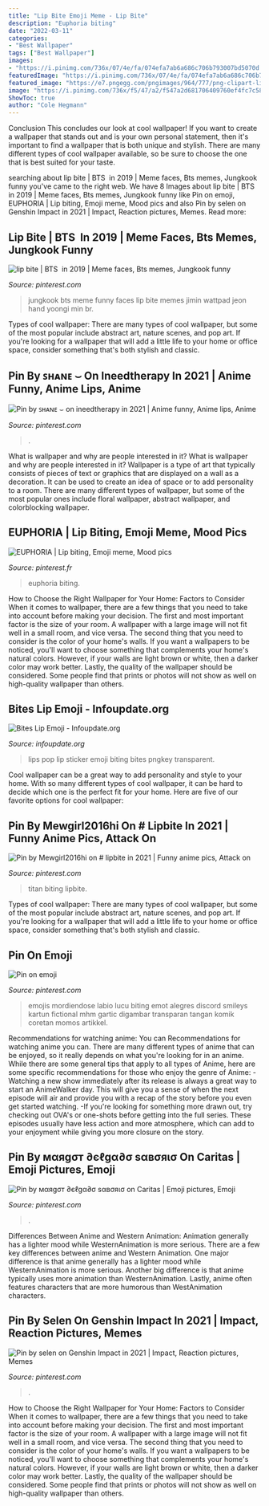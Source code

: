 ```yaml
---
title: "Lip Bite Emoji Meme - Lip Bite"
description: "Euphoria biting"
date: "2022-03-11"
categories:
- "Best Wallpaper"
tags: ["Best Wallpaper"]
images:
- "https://i.pinimg.com/736x/07/4e/fa/074efa7ab6a686c706b793007bd5070d.jpg"
featuredImage: "https://i.pinimg.com/736x/07/4e/fa/074efa7ab6a686c706b793007bd5070d.jpg"
featured_image: "https://e7.pngegg.com/pngimages/964/777/png-clipart-lip-aleks-cameron-biting-biting-lips-logo-fictional-character.png"
image: "https://i.pinimg.com/736x/f5/47/a2/f547a2d681706409760ef4fc7c582547.jpg"
ShowToc: true
author: "Cole Hegmann"
---
```



Conclusion
This concludes our look at cool wallpaper! If you want to create a wallpaper that stands out and is your own personal statement, then it's important to find a wallpaper that is both unique and stylish. There are many different types of cool wallpaper available, so be sure to choose the one that is best suited for your taste.

	

		
searching about lip bite | BTS ️ in 2019 | Meme faces, Bts memes, Jungkook funny you've came to the right web. We have 8 Images about lip bite | BTS ️ in 2019 | Meme faces, Bts memes, Jungkook funny like Pin on emoji, EUPHORIA | Lip biting, Emoji meme, Mood pics and also Pin by selen on Genshin Impact in 2021 | Impact, Reaction pictures, Memes. Read more:
		
    
## Lip Bite | BTS ️ In 2019 | Meme Faces, Bts Memes, Jungkook Funny

<img loading=lazy src="https://i.pinimg.com/736x/77/bf/8c/77bf8c1be7520395c2a6ea3f5ceb6704.jpg" onerror="this.onerror=null;this.src='https://tse2.mm.bing.net/th?id=OIP.ZCEAKculEUDzljA0nDEPLQHaHb&amp;pid=15.1';" alt="lip bite | BTS ️ in 2019 | Meme faces, Bts memes, Jungkook funny">

_Source: pinterest.com_

>jungkook bts meme funny faces lip bite memes jimin wattpad jeon hand yoongi min br. 

	

Types of cool wallpaper:
There are many types of cool wallpaper, but some of the most popular include abstract art, nature scenes, and pop art. If you're looking for a wallpaper that will add a little life to your home or office space, consider something that's both stylish and classic.

    
## Pin By ꜱʜᴀɴᴇ ⌣ On Ineedtherapy In 2021 | Anime Funny, Anime Lips, Anime

<img loading=lazy src="https://i.pinimg.com/736x/fa/e9/39/fae9398eb15e1ec2326723a5a0fe521e.jpg" onerror="this.onerror=null;this.src='https://tse3.mm.bing.net/th?id=OIP.TTdpNZoSlT3FB_9eUnfUlQHaIj&amp;pid=15.1';" alt="Pin by ꜱʜᴀɴᴇ ⌣ on ineedtherapy in 2021 | Anime funny, Anime lips, Anime">

_Source: pinterest.com_

>. 

	

What is wallpaper and why are people interested in it?
What is wallpaper and why are people interested in it?
Wallpaper is a type of art that typically consists of pieces of text or graphics that are displayed on a wall as a decoration. It can be used to create an idea of space or to add personality to a room. There are many different types of wallpaper, but some of the most popular ones include floral wallpaper, abstract wallpaper, and colorblocking wallpaper.

    
## EUPHORIA | Lip Biting, Emoji Meme, Mood Pics

<img loading=lazy src="https://i.pinimg.com/736x/f5/47/a2/f547a2d681706409760ef4fc7c582547.jpg" onerror="this.onerror=null;this.src='https://tse2.mm.bing.net/th?id=OIP.9b_xv1yLAFWoQvseQJB3jQHaGp&amp;pid=15.1';" alt="EUPHORIA | Lip biting, Emoji meme, Mood pics">

_Source: pinterest.fr_

>euphoria biting. 

	

How to Choose the Right Wallpaper for Your Home: Factors to Consider
When it comes to wallpaper, there are a few things that you need to take into account before making your decision. The first and most important factor is the size of your room. A wallpaper with a large image will not fit well in a small room, and vice versa. 
The second thing that you need to consider is the color of your home's walls. If you want a wallpapers to be noticed, you'll want to choose something that complements your home's natural colors. However, if your walls are light brown or white, then a darker color may work better. 
Lastly, the quality of the wallpaper should be considered. Some people find that prints or photos will not show as well on high-quality wallpaper than others.

    
## Bites Lip Emoji - Infoupdate.org

<img loading=lazy src="https://e7.pngegg.com/pngimages/964/777/png-clipart-lip-aleks-cameron-biting-biting-lips-logo-fictional-character.png" onerror="this.onerror=null;this.src='https://tse1.mm.bing.net/th?id=OIP.HnAWBU40Q5UI012UQ7Vb7AHaFG&amp;pid=15.1';" alt="Bites Lip Emoji - Infoupdate.org">

_Source: infoupdate.org_

>lips pop lip sticker emoji biting bites pngkey transparent. 

	

Cool wallpaper can be a great way to add personality and style to your home. With so many different types of cool wallpaper, it can be hard to decide which one is the perfect fit for your home. Here are five of our favorite options for cool wallpaper: 

    
## Pin By Mewgirl2016hi On # Lipbite In 2021 | Funny Anime Pics, Attack On

<img loading=lazy src="https://i.pinimg.com/736x/b6/bd/a5/b6bda5ecb92606abb42ef19212c4404d.jpg" onerror="this.onerror=null;this.src='https://tse3.mm.bing.net/th?id=OIP.-qXRNfSyWLJR_pD-N-nfLwHaHa&amp;pid=15.1';" alt="Pin by Mewgirl2016hi on # lipbite in 2021 | Funny anime pics, Attack on">

_Source: pinterest.com_

>titan biting lipbite. 

	

Types of cool wallpaper:
There are many types of cool wallpaper, but some of the most popular include abstract art, nature scenes, and pop art. If you're looking for a wallpaper that will add a little life to your home or office space, consider something that's both stylish and classic.

    
## Pin On Emoji

<img loading=lazy src="https://i.pinimg.com/736x/07/4e/fa/074efa7ab6a686c706b793007bd5070d.jpg" onerror="this.onerror=null;this.src='https://tse2.mm.bing.net/th?id=OIP.UOp63RROjSHJOkEUCvZdAgHaGp&amp;pid=15.1';" alt="Pin on emoji">

_Source: pinterest.com_

>emojis mordiendose labio lucu biting emot alegres discord smileys kartun fictional mhm gartic digambar transparan tangan komik coretan momos artikkel. 

	

Recommendations for watching anime: You can
Recommendations for watching anime you can. There are many different types of anime that can be enjoyed, so it really depends on what you're looking for in an anime. While there are some general tips that apply to all types of Anime, here are some specific recommendations for those who enjoy the genre of Anime: 
-Watching a new show immediately after its release is always a great way to start an AnimeWalker day. This will give you a sense of when the next episode will air and provide you with a recap of the story before you even get started watching. 
-If you're looking for something more drawn out, try checking out OVA's or one-shots before getting into the full series. These episodes usually have less action and more atmosphere, which can add to your enjoyment while giving you more closure on the story.

    
## Pin By мαяgσт ∂єℓgα∂σ ѕαвσяισ On Caritas | Emoji Pictures, Emoji

<img loading=lazy src="https://i.pinimg.com/736x/48/0e/ee/480eee1ac1b00fb9280ba122f92f923f.jpg" onerror="this.onerror=null;this.src='https://tse4.mm.bing.net/th?id=OIP.5i9WVZPley7eoPwpZE-MJAHaHa&amp;pid=15.1';" alt="Pin by мαяgσт ∂єℓgα∂σ ѕαвσяισ on Caritas | Emoji pictures, Emoji">

_Source: pinterest.com_

>. 

	

Differences Between Anime and Western Animation: Animation generally has a lighter mood while WesternAnimation is more serious.
There are a few key differences between anime and Western Animation. One major difference is that anime generally has a lighter mood while WesternAnimation is more serious. Another big difference is that anime typically uses more animation than WesternAnimation. Lastly, anime often features characters that are more humorous than WestAnimation characters.

    
## Pin By Selen On Genshin Impact In 2021 | Impact, Reaction Pictures, Memes

<img loading=lazy src="https://i.pinimg.com/736x/53/1e/14/531e14eaa5761010b2dbcae73b35e5ad.jpg" onerror="this.onerror=null;this.src='https://tse4.mm.bing.net/th?id=OIP.IJh3DKDQN0WFgKYOVJHpqQHaHj&amp;pid=15.1';" alt="Pin by selen on Genshin Impact in 2021 | Impact, Reaction pictures, Memes">

_Source: pinterest.com_

>. 

	

How to Choose the Right Wallpaper for Your Home: Factors to Consider
When it comes to wallpaper, there are a few things that you need to take into account before making your decision. The first and most important factor is the size of your room. A wallpaper with a large image will not fit well in a small room, and vice versa. 
The second thing that you need to consider is the color of your home's walls. If you want a wallpapers to be noticed, you'll want to choose something that complements your home's natural colors. However, if your walls are light brown or white, then a darker color may work better. 
Lastly, the quality of the wallpaper should be considered. Some people find that prints or photos will not show as well on high-quality wallpaper than others.

